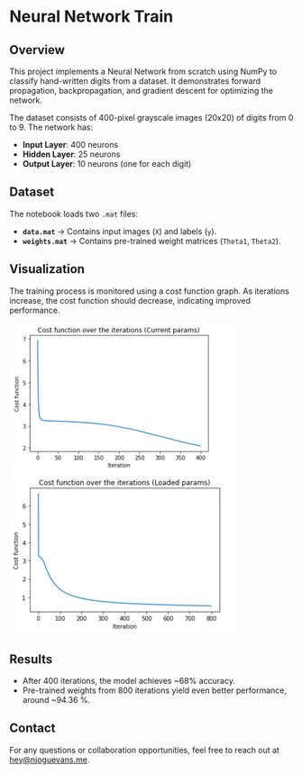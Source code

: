 # Neural Network Train

## Overview

This project implements a Neural Network from scratch using NumPy to classify hand-written digits from a dataset. It demonstrates forward propagation, backpropagation, and gradient descent for optimizing the network.

The dataset consists of 400-pixel grayscale images (20x20) of digits from 0 to 9. The network has:
- **Input Layer**: 400 neurons
- **Hidden Layer**: 25 neurons
- **Output Layer**: 10 neurons (one for each digit)

## Dataset
The notebook loads two `.mat` files:
- **`data.mat`** → Contains input images (`X`) and labels (`y`).
- **`weights.mat`** → Contains pre-trained weight matrices (`Theta1`, `Theta2`).

## Visualization
The training process is monitored using a cost function graph. As iterations increase, the cost function should decrease, indicating improved performance. 

<img src="assets/currentparams.png" alt="Graphs" width="400">

<img src="assets/loadedparams.png" alt="Graphs" width="400">


## Results
- After 400 iterations, the model achieves ~68% accuracy.
- Pre-trained weights from 800 iterations yield even better performance, around ~94.36 %.


## Contact

For any questions or collaboration opportunities, feel free to reach out at [hey@njoguevans.me](mailto:hey@njoguevans.me).
